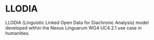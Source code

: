 # LLODIA
LLODIA (Linguistic Linked Open Data for Diachronic Analysis) model developed within the Nexus Linguarum WG4 UC4.2.1 use case in humanities.
